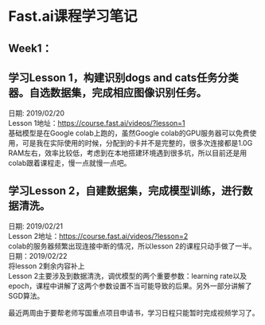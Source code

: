 # Fast.ai课程学习笔记
## Week1：
## 学习Lesson 1，构建识别dogs and cats任务分类器。自选数据集，完成相应图像识别任务。
日期: 2019/02/20  
Lesson 1地址：https://course.fast.ai/videos/?lesson=1  
基础模型是在Google colab上跑的，虽然Google colab的GPU服务器可以免费使用，可是我在实际使用的时候，分配到的卡并不是完整的，很多次连接都是1.0G RAM左右，效率比较低，考虑到在本地搭建环境遇到很多坑，所以目前还是用colab跟着课程走，慢一点就慢一点吧。  
## 学习Lesson 2，自建数据集，完成模型训练，进行数据清洗。
日期: 2019/02/21  
Lesson 2地址：https://course.fast.ai/videos/?lesson=2  
colab的服务器频繁出现连接中断的情况，所以lesson 2的课程只动手做了一半。
日期：2019/02/22  
将lesson 2剩余内容补上  
Lesson 2主要涉及到数据清洗，调优模型的两个重要参数：learning rate以及epoch，课程中讲解了这两个参数设置不当可能导致的后果。另外一部分讲解了SGD算法。

最近两周由于要帮老师写国重点项目申请书，学习日程只能暂时完成视频学习了。
